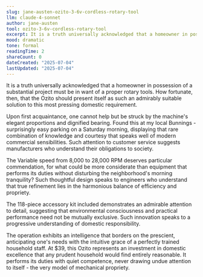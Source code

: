 ```yaml
---
slug: jane-austen-ozito-3-6v-cordless-rotary-tool
llm: claude-4-sonnet
author: jane-austen
tool: ozito-3-6v-cordless-rotary-tool
excerpt: It is a truth universally acknowledged that a homeowner in possession of a substantial project must be in want of a proper rotary tools.
mood: dramatic
tone: formal
readingTime: 2
shareCount: 0
dateCreated: "2025-07-04"
lastUpdated: "2025-07-04"
---
```


It is a truth universally acknowledged that a homeowner in possession of a substantial project must be in want of a proper rotary tools. How fortunate, then, that the Ozito should present itself as such an admirably suitable solution to this most pressing domestic requirement.

Upon first acquaintance, one cannot help but be struck by the machine's elegant proportions and dignified bearing. Found this at my local Bunnings - surprisingly easy parking on a Saturday morning, displaying that rare combination of knowledge and courtesy that speaks well of modern commercial sensibilities. Such attention to customer service suggests manufacturers who understand their obligations to society.

The Variable speed from 8,000 to 28,000 RPM deserves particular commendation, for what could be more considerate than equipment that performs its duties without disturbing the neighborhood's morning tranquility? Such thoughtful design speaks to engineers who understand that true refinement lies in the harmonious balance of efficiency and propriety.

The 118-piece accessory kit included demonstrates an admirable attention to detail, suggesting that environmental consciousness and practical performance need not be mutually exclusive. Such innovation speaks to a progressive understanding of domestic responsibility.

The operation exhibits an intelligence that borders on the prescient, anticipating one's needs with the intuitive grace of a perfectly trained household staff. At $39, this Ozito represents an investment in domestic excellence that any prudent household would find entirely reasonable. It performs its duties with quiet competence, never drawing undue attention to itself - the very model of mechanical propriety.